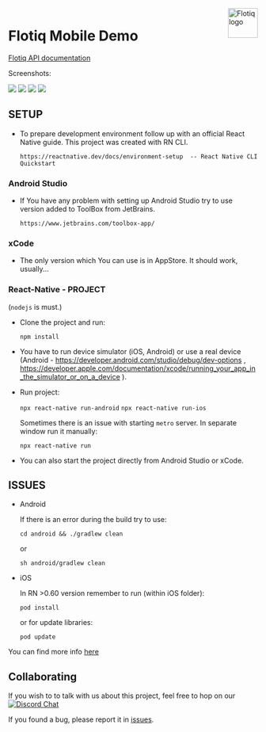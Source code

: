 <a href="https://flotiq.com/">
    <img src="https://editor.flotiq.com/fonts/fq-logo.svg" alt="Flotiq logo" title="Flotiq" align="right" height="60" />
</a>

Flotiq Mobile Demo
========================

[Flotiq API documentation](https://flotiq.com/docs/API/)

Screenshots:

<img src="https://api.flotiq.com/image/200x400/_media-5eb4123f65c3d.png">
<img src="https://api.flotiq.com/image/200x400/_media-5eb41261030c3.png">
<img src="https://api.flotiq.com/image/200x400/_media-5eb4128924efe.png">
<img src="https://api.flotiq.com/image/200x400/_media-5eb414e34e512.png">


## SETUP

- To prepare development environment follow up with an official React Native guide. This project was created with RN CLI.

    `https://reactnative.dev/docs/environment-setup  -- React Native CLI Quickstart`

### Android Studio
- If You have any problem with setting up Android Studio try to use version added to ToolBox from JetBrains.

    `https://www.jetbrains.com/toolbox-app/`

### xCode
- The only version which You can use is in AppStore. It should work, usually...

### React-Native - PROJECT
(`nodejs` is must.)

- Clone the project and run:

    `npm install`

- You have to run device simulator (iOS, Android) or use a real device (Android - https://developer.android.com/studio/debug/dev-options , https://developer.apple.com/documentation/xcode/running_your_app_in_the_simulator_or_on_a_device ).
- Run project:

    `npx react-native run-android`
    `npx react-native run-ios`

    Sometimes there is an issue with starting `metro` server. In separate window run it manually:

    `npx react-native run`

- You can also start the project directly from Android Studio or xCode.

## ISSUES
- Android

    If there is an error during the build try to use:

    `cd android && ./gradlew clean`

    or

    `sh android/gradlew clean`

- iOS

    In RN >0.60 version remember to run (within iOS folder):

    `pod install`

    or for update libraries:

    `pod update`

You can find more info [here](https://github.com/facebook/react-native/issues/)

## Collaborating

   If you wish to to talk with us about this project, feel free to hop on our [![Discord Chat](https://img.shields.io/discord/682699728454025410.svg)](https://discord.gg/FwXcHnX)  
   
   If you found a bug, please report it in [issues](https://github.com/flotiq/flotiq-mobile-demo/issues).
